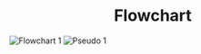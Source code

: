 <h1 align="center">Flowchart</h1>

![Flowchart 1](https://github.com/user-attachments/assets/771fd66a-46ea-4032-9514-d3364b4b192c)
![Pseudo 1](https://github.com/user-attachments/assets/fccdffa2-9951-4e29-a52e-3e123578ac4b)

